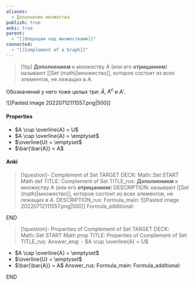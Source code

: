 ```yaml
---
aliases:
  - Дополнение множества
publish: true
anki: true
parent:
  - "[[Операции над множествами]]"
connected:
  - "[[Complement of a Graph]]"
---
```


> [!tip] **Дополнением** к множеству $A$ (или его **отрицанием**) 
> называют [[Set (math)|множество]], которое состоит из всех элементов, не лежащих в $A$.

Обозначений у него тоже целых три: $\bar{A}$, $A^c$ и $A'$.

![[Pasted image 20220712111557.png|500]]

#### Properties
- $A \cup \overline{A} = U$
- $A \cap \overline{A} = \emptyset$
- $\overline{U} = \emptyset$
- $\bar{\bar{A}} = A$

#### Anki
> [!question]- Complement of Set
TARGET DECK: Math::Set
START
Math def
TITLE: Complement of Set
TITLE_rus: **Дополнением** к множеству $A$ (или его **отрицанием**) 
DESCRIPTION: называют [[Set (math)|множество]], которое состоит из всех элементов, не лежащих в $A$.
DESCRIPTION_rus: 
Formula_main: ![[Pasted image 20220712111557.png|500]]
Formula_additional:
<!--ID: 1706031862933-->
END

> [!question]- Properties of Complement of Set
TARGET DECK: Math::Set
START
Math prop
TITLE: Properties of Complement of Set
TITLE_rus: 
Answer_eng: - $A \cup \overline{A} = U$
- $A \cap \overline{A} = \emptyset$
- $\overline{U} = \emptyset$
- $\bar{\bar{A}} = A$
Answer_rus: 
Formula_main: 
Formula_additional:
<!--ID: 1706031862937-->
END
